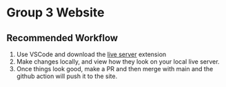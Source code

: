 # Group 3 Website

## Recommended Workflow

1. Use VSCode and download the [live server](https://marketplace.visualstudio.com/items?itemName=ms-vscode.live-server) extension
2. Make changes locally, and view how they look on your local live server.
3. Once things look good, make a PR and then merge with main and the github action will push it to the site.
